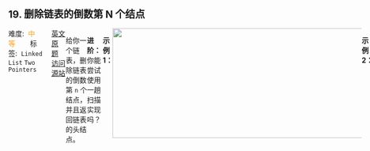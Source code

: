 <div style="font-size: 20px; margin-bottom: 15px; font-weight: bold;">19. 删除链表的倒数第 N 个结点</div>
<div style="display: flex; font-size: 14px; justify-content: space-between;"><div><span style="margin-right: 30px;">难度:&nbsp;&nbsp;<label style="color: rgb(255, 161, 25);">中等</label></span><span style="margin-right: 30px;">标签:&nbsp;&nbsp;<code>Linked List</code>&nbsp;<code>Two Pointers</code></span></div><div><span style="margin-right: 15px;"><a href="https://leetcode.com/problems/remove-nth-node-from-end-of-list/">英文原题</a></span><span><a href="https://leetcode-cn.com/problems/remove-nth-node-from-end-of-list/">访问源站</a></span></div>
<hr style="height: 1px; margin: 1em 0px;" />
<p>给你一个链表，删除链表的倒数第 <code>n</code><em> </em>个结点，并且返回链表的头结点。</p>

<p><strong>进阶：</strong>你能尝试使用一趟扫描实现吗？</p>

<p> </p>

<p><strong>示例 1：</strong></p>
<img alt="" src="https://assets.leetcode.com/uploads/2020/10/03/remove_ex1.jpg" style="width: 542px; height: 222px;" />
<pre>
<strong>输入：</strong>head = [1,2,3,4,5], n = 2
<strong>输出：</strong>[1,2,3,5]
</pre>

<p><strong>示例 2：</strong></p>

<pre>
<strong>输入：</strong>head = [1], n = 1
<strong>输出：</strong>[]
</pre>

<p><strong>示例 3：</strong></p>

<pre>
<strong>输入：</strong>head = [1,2], n = 1
<strong>输出：</strong>[1]
</pre>

<p> </p>

<p><strong>提示：</strong></p>

<ul>
	<li>链表中结点的数目为 <code>sz</code></li>
	<li><code>1 <= sz <= 30</code></li>
	<li><code>0 <= Node.val <= 100</code></li>
	<li><code>1 <= n <= sz</code></li>
</ul>

<hr style="height: 1px; margin: 1em 0px;" />
<strong>第1次解答</strong>
```javascript
/**
 * Definition for singly-linked list.
 * function ListNode(val) {
 *     this.val = val;
 *     this.next = null;
 * }
 */
/**
 * @param {ListNode} head
 * @param {number} n
 * @return {ListNode}
 */
var removeNthFromEnd = function (head, n) {
  //  快慢指针，都从头部开始，fast 先走 n 步， slow 再开始走，当 fast 走到头时， slow 正好走到 倒数第 n 个的位置
  let fast = head,
    slow = head;
  // fast 先走 n 步
  while (n > 0 && fast) {
    fast = fast.next;
    n--;
  }

  // 特殊case： fast 是 null 了，就是 fast 走到头了，说明  n >= head 的长度
  if (fast === null) {
    head = head.next;
  }

  // 找到倒数第 n+1 个节点，因为要删除倒数第 n 个节点，因此找到前一个节点，next 指向第 n-1 节点即可
  while (fast !== null && fast.next !== null) {
    fast = fast.next;
    slow = slow.next;
  }

  // 指向
  if (slow.next !== null) {
    slow.next = slow.next.next;
  }

  return head;
};
```